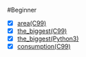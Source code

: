 #Beginner

- [x] [area(C99)](https://github.com/SamylleRose/beecrowd/blob/master/1-beginner/area.c)
- [x] [the_biggest(C99)](https://github.com/SamylleRose/beecrowd/blob/master/1-beginner/the_biggest.c)
- [x] [the_biggest(Python3)](https://github.com/SamylleRose/beecrowd/blob/master/1-beginner/the_biggest.c)
- [x] [consumption(C99)](https://github.com/SamylleRose/beecrowd/blob/master/1-beginner/consumption.c)
